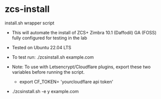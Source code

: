 # zcs-install
install.sh wrapper script
* This will automate the install of ZCS+ Zimbra 10.1 (Daffodil) GA (FOSS) fully configured for testing in the lab
* Tested on Ubuntu 22.04 LTS
* To test run: ./zcsinstall.sh example.com 

* Note: To use with Letsencrypt/Cloudflare plugins, export these two variables before running the script.
  - export CF_TOKEN= 'yourcloudflare api token'
* ./zcsinstall.sh -e y example.com 
